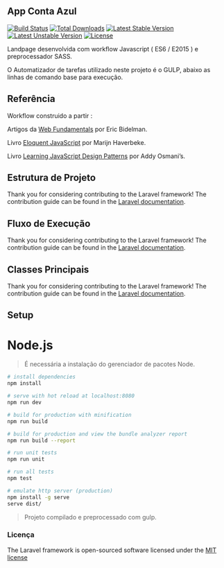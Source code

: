 ## App Conta Azul

[![Build Status](https://travis-ci.org/laravel/framework.svg)](https://travis-ci.org/laravel/framework)
[![Total Downloads](https://poser.pugx.org/laravel/framework/downloads.svg)](https://packagist.org/packages/laravel/framework)
[![Latest Stable Version](https://poser.pugx.org/laravel/framework/v/stable.svg)](https://packagist.org/packages/laravel/framework)
[![Latest Unstable Version](https://poser.pugx.org/laravel/framework/v/unstable.svg)](https://packagist.org/packages/laravel/framework)
[![License](https://poser.pugx.org/laravel/framework/license.svg)](https://packagist.org/packages/laravel/framework)


Landpage desenvolvida com workflow Javascript ( ES6 / E2015 ) e preprocessador SASS.

O Automatizador de tarefas utilizado neste projeto é o GULP, abaixo as linhas de comando base para execução.


## Referência

Workflow construido a partir :

Artigos da [Web Fundamentals](https://www.html5rocks.com/en/tutorials/webcomponents/imports/) por Eric Bidelman.

Livro [Eloquent JavaScript](http://eloquentjavascript.net/) por Marijn Haverbeke.

Livro [Learning JavaScript Design Patterns](http://eloquentjavascript.net/) por Addy Osmani’s.


## Estrutura de Projeto 

Thank you for considering contributing to the Laravel framework! The contribution guide can be found in the [Laravel documentation](http://laravel.com/docs/contributions).


## Fluxo de Execução 

Thank you for considering contributing to the Laravel framework! The contribution guide can be found in the [Laravel documentation](http://laravel.com/docs/contributions).


## Classes Principais 

Thank you for considering contributing to the Laravel framework! The contribution guide can be found in the [Laravel documentation](http://laravel.com/docs/contributions).


## Setup

# Node.js

> É necessária a instalação do gerenciador de pacotes Node.

``` bash
# install dependencies
npm install

# serve with hot reload at localhost:8080
npm run dev

# build for production with minification
npm run build

# build for production and view the bundle analyzer report
npm run build --report

# run unit tests
npm run unit

# run all tests
npm test

# emulate http server (production)
npm install -g serve
serve dist/

```

> Projeto compilado e preprocessado com gulp.


### Licença

The Laravel framework is open-sourced software licensed under the [MIT license](http://opensource.org/licenses/MIT)
